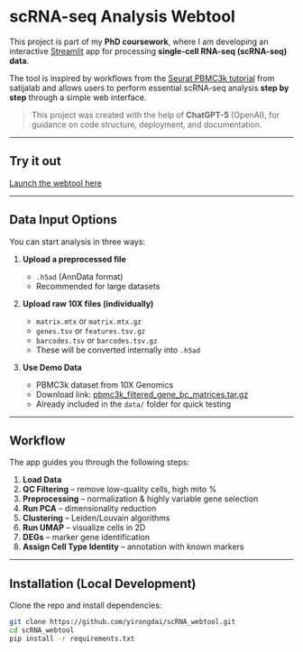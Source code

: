 # scRNA-seq Analysis Webtool

This project is part of my **PhD coursework**, where I am developing an interactive [Streamlit](https://streamlit.io/) app for processing **single-cell RNA-seq (scRNA-seq) data**.

The tool is inspired by workflows from the [Seurat PBMC3k tutorial](https://satijalab.org/seurat/articles/pbmc3k_tutorial) from satijalab and allows users to perform essential scRNA-seq analysis **step by step** through a simple web interface.

> This project was created with the help of **ChatGPT-5** (OpenAI), for guidance on code structure, deployment, and documentation.

---

## Try it out
[Launch the webtool here](https://yirongdai-scrna-webtool-home-j2ukrh.streamlit.app/)  

---

## Data Input Options

You can start analysis in three ways:

1. **Upload a preprocessed file**  
   - `.h5ad` (AnnData format)  
   - Recommended for large datasets  

2. **Upload raw 10X files (individually)**  
   - `matrix.mtx` or `matrix.mtx.gz`  
   - `genes.tsv` or `features.tsv.gz`  
   - `barcodes.tsv` or `barcodes.tsv.gz`  
   - These will be converted internally into `.h5ad`  

3. **Use Demo Data**  
   - PBMC3k dataset from 10X Genomics  
   - Download link: [pbmc3k_filtered_gene_bc_matrices.tar.gz](https://cf.10xgenomics.com/samples/cell/pbmc3k/pbmc3k_filtered_gene_bc_matrices.tar.gz)  
   - Already included in the `data/` folder for quick testing

---

## Workflow

The app guides you through the following steps:

1. **Load Data**  
2. **QC Filtering** – remove low-quality cells, high mito %  
3. **Preprocessing** – normalization & highly variable gene selection  
4. **Run PCA** – dimensionality reduction  
5. **Clustering** – Leiden/Louvain algorithms  
6. **Run UMAP** – visualize cells in 2D  
7. **DEGs** – marker gene identification  
8. **Assign Cell Type Identity** – annotation with known markers  

---

## Installation (Local Development)

Clone the repo and install dependencies:

```bash
git clone https://github.com/yirongdai/scRNA_webtool.git
cd scRNA_webtool
pip install -r requirements.txt
